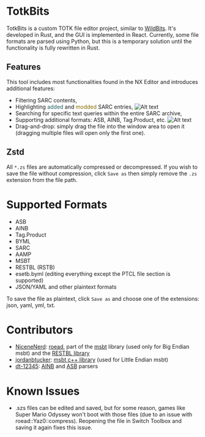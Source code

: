 # TotkBits
TotkBits is a custom TOTK file editor project, similar to [WildBits](https://github.com/NiceneNerd/Wild-Bits). It's developed in Rust, and the GUI is implemented in React. Currently, some file formats are parsed using Python, but this is a temporary solution until the functionality is fully rewritten in Rust.

## Features
This tool includes most functionalities found in the NX Editor and introduces additional features:
- Filtering SARC contents,
- Highlighting <span style="color:#205F63;">added</span> and <span style="color:#826C00;">modded</span> SARC entries, ![Alt text](res/preview/p3.png "")
- Searching for specific text queries within the entire SARC archive,
- Supporting additional formats: ASB, AINB, Tag.Product, etc. ![Alt text](res/preview/p2.png "")
- Drag-and-drop: simply drag the file into the window area to open it (dragging multiple files will open only the first one).

## Zstd
All `*.zs` files are automatically compressed or decompressed. If you wish to save the file without compression, click `Save as` then simply remove the `.zs` extension from the file path.

# Supported Formats
- ASB
- AINB
- Tag.Product
- BYML
- SARC
- AAMP
- MSBT
- RESTBL (RSTB)
- esetb.byml (editing everything except the PTCL file section is supported)
- JSON/YAML and other plaintext formats

To save the file as plaintext, click `Save as` and choose one of the extensions: json, yaml, yml, txt.

# Contributors
- [NiceneNerd](https://github.com/NiceneNerd): [roead](https://github.com/NiceneNerd/roead), part of the [msbt](https://github.com/NiceneNerd/msyt) library (used only for Big Endian msbt) and the [RESTBL library](https://github.com/NiceneNerd/restbl)
- [jordanbtucker](https://github.com/jordanbtucker): [msbt c++ library](https://github.com/EPD-Libraries/msbt) (used for Little Endian msbt)
- [dt-12345](https://github.com/dt-12345): [AINB](https://github.com/dt-12345/ainb.git) and [ASB](https://github.com/dt-12345/asb.git) parsers

# Known Issues
- .szs files can be edited and saved, but for some reason, games like Super Mario Odyssey won't boot with those files (due to an issue with roead::Yaz0::compress). Reopening the file in Switch Toolbox and saving it again fixes this issue.
